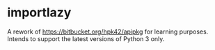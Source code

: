 # importlazy
A rework of https://bitbucket.org/hpk42/apipkg for learning purposes. Intends to support the latest versions of Python 3 only.
